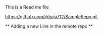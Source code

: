 This is a Read me file 

https://github.com/rkhaja712/SampleRepo.git

** Adding a new Line in the remote repo **
